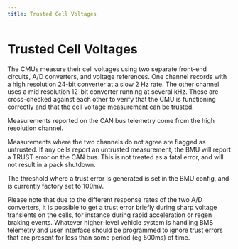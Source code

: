```yaml
---
title: Trusted Cell Voltages
---
```


# Trusted Cell Voltages

The CMUs measure their cell voltages using two separate front-end circuits, A/D converters, and voltage references.  One channel records with a high resolution 24-bit converter at a slow 2 Hz rate.  The other channel uses a mid resolution 12-bit converter running at several kHz.  These are cross-checked against each other to verify that the CMU is functioning correctly and that the cell voltage measurement can be trusted. 

Measurements reported on the CAN bus telemetry come from the high resolution channel.   

Measurements where the two channels do not agree are flagged as untrusted.  If any cells report an untrusted measurement, the BMU will report a TRUST error on the CAN bus.  This is not treated as a fatal error, and will not result in a pack shutdown. 

The threshold where a trust error is generated is set in the BMU config, and is currently factory set to 100mV. 

Please note that due to the different response rates of the two A/D converters, it is possible to get a trust error briefly during sharp voltage transients on the cells, for instance during rapid acceleration or regen braking events.  Whatever higher-level vehicle system is handling BMS telemetry and user interface should be programmed to ignore trust errors that are present for less than some period (eg 500ms) of time. 